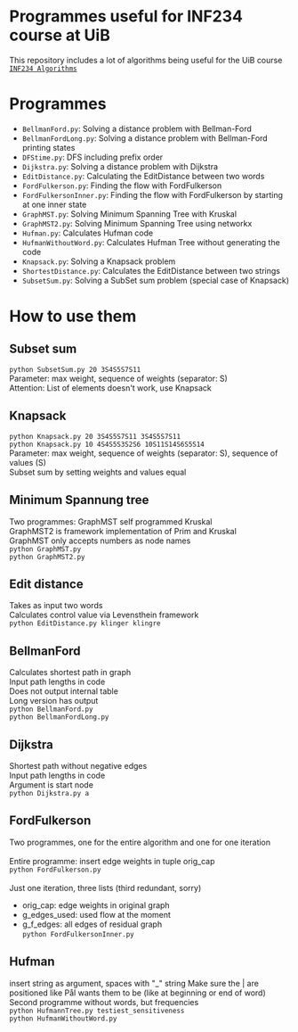 # Programmes useful for INF234 course at UiB
This repository includes a lot of algorithms being useful for the UiB course [``INF234 Algorithms``](https://www.uib.no/en/course/INF234)

# Programmes
* ``BellmanFord.py``: Solving a distance problem with Bellman-Ford
* ``BellmanFordLong.py``: Solving a distance problem with Bellman-Ford printing states
* ``DFStime.py``: DFS including prefix order
* ``Dijkstra.py``: Solving a distance problem with Dijkstra
* ``EditDistance.py``: Calculating the EditDistance between two words
* ``FordFulkerson.py``: Finding the flow with FordFulkerson
* ``FordFulkersonInner.py``: Finding the flow with FordFulkerson by starting at one inner state
* ``GraphMST.py``: Solving Minimum Spanning Tree with Kruskal
* ``GraphMST2.py``: Solving Minimum Spanning Tree using networkx
* ``Hufman.py``: Calculates Hufman code
* ``HufmanWithoutWord.py``: Calculates Hufman Tree without generating the code
* ``Knapsack.py``: Solving a Knapsack problem
* ``ShortestDistance.py``: Calculates the EditDistance between two strings
* ``SubsetSum.py``: Solving a SubSet sum problem (special case of Knapsack)

# How to use them
## Subset sum
``python SubsetSum.py 20 3S4S5S7S11``<br>
Parameter: max weight, sequence of weights (separator: S)<br>
Attention: List of elements doesn't work, use Knapsack

## Knapsack
``python Knapsack.py 20 3S4S5S7S11 3S4S5S7S11``<br>
``python Knapsack.py 10 4S4S5S3S2S6 10S11S14S6S5S14``<br>
Parameter: max weight, sequence of weights (separator: S), sequence of values (S)<br>
Subset sum by setting weights and values equal

## Minimum Spannung tree
Two programmes: GraphMST self programmed Kruskal<br>
GraphMST2 is framework implementation of Prim and Kruskal<br>
GraphMST only accepts numbers as node names<br>
``python GraphMST.py``<br>
``python GraphMST2.py``

## Edit distance
Takes as input two words<br>
Calculates control value via Levensthein framework<br>
``python EditDistance.py klinger klingre``

## BellmanFord
Calculates shortest path in graph<br>
Input path lengths in code<br>
Does not output internal table<br>
Long version has output<br>
``python BellmanFord.py``<br>
``python BellmanFordLong.py``

## Dijkstra
Shortest path without negative edges<br>
Input path lengths in code<br>
Argument is start node<br>
``python Dijkstra.py a``

## FordFulkerson
Two programmes, one for the entire algorithm and one for one iteration<br>
<br>
Entire programme: insert edge weights in tuple orig_cap<br>
``python FordFulkerson.py``<br>
<br>
Just one iteration, three lists (third redundant, sorry)<br>
* orig_cap: edge weights in original graph<br>
* g_edges_used: used flow at the moment<br>
* g_f_edges: all edges of residual graph<br>
``python FordFulkersonInner.py``

## Hufman
insert string as argument, spaces with "_" string
Make sure the | are positioned like Pål wants them to be (like at beginning or end of word)<br>
Second programme without words, but frequencies<br>
``python HufmannTree.py testiest_sensitiveness``<br>
``python HufmanWithoutWord.py``
